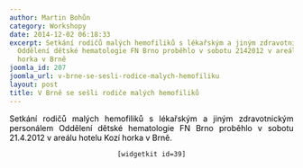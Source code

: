 ```yaml
---
author: Martin Bohůn
category: Workshopy
date: 2014-12-02 06:18:33
excerpt: Setkání rodičů malých hemofiliků s lékařským a jiným zdravotnickým personálem
  Oddělení dětské hematologie FN Brno proběhlo v sobotu 2142012 v areálu hotelu Kozí
  horka v Brně
joomla_id: 207
joomla_url: v-brne-se-sesli-rodice-malych-hemofiliku
layout: post
title: V Brně se sešli rodiče malých hemofiliků
---
```


<p style="text-align: justify;"><span style="color: #000000;">Setkání rodičů malých hemofiliků s lékařským a jiným zdravotnickým personálem Oddělení dětské hematologie FN Brno proběhlo v sobotu 21.4.2012 v areálu hotelu Kozí horka v Brně.</span></p>

<p style="text-align: center;"><code>[widgetkit id=39]</code></p>
